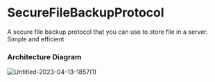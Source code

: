 # SecureFileBackupProtocol
A secure file backup protocol that you can use to store file in a server. Simple and efficient

### Architecture Diagram

![Untitled-2023-04-13-1857(1)](https://github.com/Nayggets/SecureFileBackupProtocol/assets/79973358/e12162a7-0dd0-4f6d-b7f4-dab07fa9a3cd)
